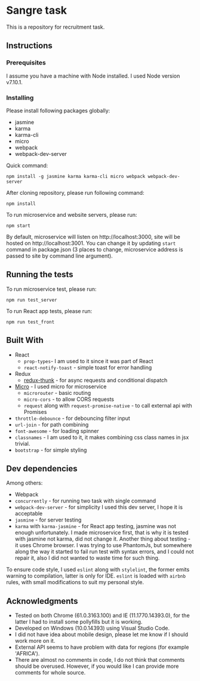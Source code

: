 # Sangre task

This is a repository for recruitment task. 

## Instructions

### Prerequisites

I assume you have a machine with Node installed. I used Node version v7.10.1.

### Installing

Please install following packages globally:

* jasmine
* karma
* karma-cli
* micro
* webpack
* webpack-dev-server

Quick command:

```
npm install -g jasmine karma karma-cli micro webpack webpack-dev-server
```

After cloning repository, please run following command:

```
npm install
```

To run microservice and website servers, please run:

```
npm start
```

By default, microservice will listen on http://localhost:3000, site will be hosted on http://localhost:3001. You can change it by updating ```start``` command in package.json (3 places to change, microservice address is passed to site by command line argument).

## Running the tests

To run microservice test, please run:

```
npm run test_server
```

To run React app tests, please run:

```
npm run test_front
```

## Built With

* React
  * ```prop-types```- I am used to it since it was part of React
  * ```react-notify-toast``` - simple toast for error handling
* Redux
  * [redux-thunk](https://github.com/gaearon/redux-thunk) -  for async requests and conditional dispatch
* [Micro](https://www.npmjs.com/package/micro) - I used micro for microservice
  * ```microrouter``` - basic routing
  * ```micro-cors``` - to allow CORS requests
  * ```request``` along with ```request-promise-native``` - to call external api with Promises
* ```throttle-debounce``` - for debouncing filter input
* ```url-join``` - for path combining
* ```font-awesome``` - for loading spinner
* ```classnames``` - I am used to it, it makes combining css class names in jsx trivial.
* ```bootstrap``` - for simple styling

## Dev dependencies

Among others:
* Webpack
* ```concurrently``` - for running two task with single command
* ```webpack-dev-server``` - for simplicity I used this dev server, I hope it is acceptable
* ```jasmine``` - for server testing
* ```karma``` with ```karma-jasmine``` - for React app testing, jasmine was not enough unfortunately. I made microservice first, that is why it is tested with jasmine not karma, did not change it. Another thing about testing - it uses Chrome browser. I was trying to use PhantomJs, but somewhere along the way it started to fail run test with syntax errors, and I could not repair it, also I did not wanted to waste time for such thing.

To ensure code style, I used ```eslint``` along with ```stylelint```, the former emits warning to compilation, latter is only for IDE. ```eslint``` is loaded with ```airbnb``` rules, with small modifications to suit my personal style.

## Acknowledgments

* Tested on both Chrome (61.0.3163.100) and IE (11.1770.14393.0), for the latter I had to install some pollyfills but it is working.
* Developed on Windows (10.0.14393) using Visual Studio Code.
* I did not have idea about mobile design, please let me know if I should work more on it.
* External API seems to have problem with data for regions (for example 'AFRICA').
* There are almost no comments in code, I do not think that comments should be overused. However, if you would like I can provide more comments for whole source.
